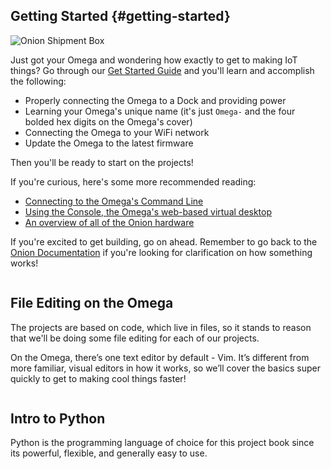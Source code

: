 ## Getting Started {#getting-started}

![Onion Shipment Box](https://raw.githubusercontent.com/OnionIoT/Onion-Docs/master/Omega2/Documentation/Get-Started/img/unbox-0-in-box.jpg)

Just got your Omega and wondering how exactly to get to making IoT things? Go through our [Get Started Guide](https://onion.io/getstarted) and you'll learn and accomplish the following:

* Properly connecting the Omega to a Dock and providing power
* Learning your Omega's unique name (it's just `Omega-` and the four bolded hex digits on the Omega's cover)
* Connecting the Omega to your WiFi network
* Update the Omega to the latest firmware

Then you'll be ready to start on the projects!

If you're curious, here's some more recommended reading:

* [Connecting to the Omega's Command Line](https://docs.onion.io/omega2-docs/connecting-to-the-omega-terminal.html)
* [Using the Console, the Omega's web-based virtual desktop](https://docs.onion.io/omega2-docs/the-console.html)
* [An overview of all of the Onion hardware](https://docs.onion.io/omega2-docs/hardware-overview.html)

If you're excited to get building, go on ahead. Remember to go back to the [Onion Documentation](https://docs.onion.io) if you're looking for clarification on how something works!


<!-- command line/using linux -->
```{r child = './the-command-line.md'}
```

## File Editing on the Omega

The projects are based on code, which live in files, so it stands to reason that we'll be doing some file editing for each of our projects.

On the Omega, there’s one text editor by default - Vim. It’s different from more familiar, visual editors in how it works, so we’ll cover the basics super quickly to get to making cool things faster!

```{r child = '../../Kit-Guides/shared/intro/creating-files-content.md'}
```


## Intro to Python

Python is the programming language of choice for this project book since its powerful, flexible, and generally easy to use.

```{r child = '../../Kit-Guides/shared/intro/python-intro-content.md'}
```
